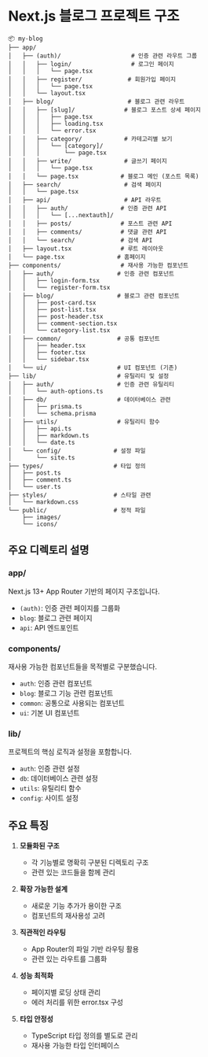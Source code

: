 # Next.js 블로그 프로젝트 구조

```
📦 my-blog
├── app/
│   ├── (auth)/                    # 인증 관련 라우트 그룹
│   │   ├── login/                 # 로그인 페이지
│   │   │   └── page.tsx
│   │   ├── register/             # 회원가입 페이지
│   │   │   └── page.tsx
│   │   └── layout.tsx
│   ├── blog/                     # 블로그 관련 라우트
│   │   ├── [slug]/              # 블로그 포스트 상세 페이지
│   │   │   ├── page.tsx
│   │   │   ├── loading.tsx
│   │   │   └── error.tsx
│   │   ├── category/            # 카테고리별 보기
│   │   │   └── [category]/
│   │   │       └── page.tsx
│   │   ├── write/               # 글쓰기 페이지
│   │   │   └── page.tsx
│   │   └── page.tsx            # 블로그 메인 (포스트 목록)
│   ├── search/                  # 검색 페이지
│   │   └── page.tsx
│   ├── api/                     # API 라우트
│   │   ├── auth/               # 인증 관련 API
│   │   │   └── [...nextauth]/
│   │   ├── posts/              # 포스트 관련 API
│   │   ├── comments/           # 댓글 관련 API
│   │   └── search/             # 검색 API
│   ├── layout.tsx              # 루트 레이아웃
│   └── page.tsx               # 홈페이지
├── components/                 # 재사용 가능한 컴포넌트
│   ├── auth/                  # 인증 관련 컴포넌트
│   │   ├── login-form.tsx
│   │   └── register-form.tsx
│   ├── blog/                  # 블로그 관련 컴포넌트
│   │   ├── post-card.tsx
│   │   ├── post-list.tsx
│   │   ├── post-header.tsx
│   │   ├── comment-section.tsx
│   │   └── category-list.tsx
│   ├── common/                # 공통 컴포넌트
│   │   ├── header.tsx
│   │   ├── footer.tsx
│   │   └── sidebar.tsx
│   └── ui/                    # UI 컴포넌트 (기존)
├── lib/                       # 유틸리티 및 설정
│   ├── auth/                  # 인증 관련 유틸리티
│   │   └── auth-options.ts
│   ├── db/                    # 데이터베이스 관련
│   │   ├── prisma.ts
│   │   └── schema.prisma
│   ├── utils/                 # 유틸리티 함수
│   │   ├── api.ts
│   │   ├── markdown.ts
│   │   └── date.ts
│   └── config/               # 설정 파일
│       └── site.ts
├── types/                    # 타입 정의
│   ├── post.ts
│   ├── comment.ts
│   └── user.ts
├── styles/                   # 스타일 관련
│   └── markdown.css
└── public/                   # 정적 파일
    ├── images/
    └── icons/
```

## 주요 디렉토리 설명

### app/
Next.js 13+ App Router 기반의 페이지 구조입니다.
- `(auth)`: 인증 관련 페이지를 그룹화
- `blog`: 블로그 관련 페이지
- `api`: API 엔드포인트

### components/
재사용 가능한 컴포넌트들을 목적별로 구분했습니다.
- `auth`: 인증 관련 컴포넌트
- `blog`: 블로그 기능 관련 컴포넌트
- `common`: 공통으로 사용되는 컴포넌트
- `ui`: 기본 UI 컴포넌트

### lib/
프로젝트의 핵심 로직과 설정을 포함합니다.
- `auth`: 인증 관련 설정
- `db`: 데이터베이스 관련 설정
- `utils`: 유틸리티 함수
- `config`: 사이트 설정

## 주요 특징

1. **모듈화된 구조**
   - 각 기능별로 명확히 구분된 디렉토리 구조
   - 관련 있는 코드들을 함께 관리

2. **확장 가능한 설계**
   - 새로운 기능 추가가 용이한 구조
   - 컴포넌트의 재사용성 고려

3. **직관적인 라우팅**
   - App Router의 파일 기반 라우팅 활용
   - 관련 있는 라우트를 그룹화

4. **성능 최적화**
   - 페이지별 로딩 상태 관리
   - 에러 처리를 위한 error.tsx 구성

5. **타입 안정성**
   - TypeScript 타입 정의를 별도로 관리
   - 재사용 가능한 타입 인터페이스

